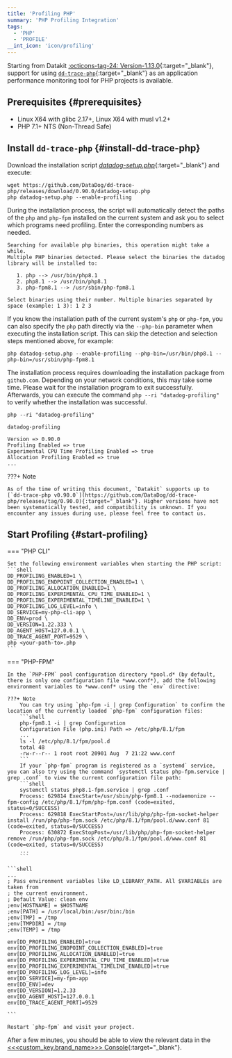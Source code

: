 ```yaml
---
title: 'Profiling PHP'
summary: 'PHP Profiling Integration'
tags:
  - 'PHP'
  - 'PROFILE'
__int_icon: 'icon/profiling'
---
```


Starting from Datakit [:octicons-tag-24: Version-1.13.0](../datakit/changelog.md#cl-1.13.0){:target="_blank"}, support for using [`dd-trace-php`](https://github.com/DataDog/dd-trace-php){:target="_blank"} as an application performance monitoring tool for PHP projects is available.

## Prerequisites {#prerequisites}

- Linux X64 with glibc 2.17+, Linux X64 with musl v1.2+
- PHP 7.1+ NTS (Non-Thread Safe)

## Install `dd-trace-php` {#install-dd-trace-php}

Download the installation script [*datadog-setup.php*](https://github.com/DataDog/dd-trace-php/releases/download/0.90.0/datadog-setup.php){:target="_blank"} and execute:

```shell
wget https://github.com/DataDog/dd-trace-php/releases/download/0.90.0/datadog-setup.php 
php datadog-setup.php --enable-profiling
```

During the installation process, the script will automatically detect the paths of the `php` and `php-fpm` installed on the current system and ask you to select which programs need profiling. Enter the corresponding numbers as needed.

```shell
Searching for available php binaries, this operation might take a while.
Multiple PHP binaries detected. Please select the binaries the datadog library will be installed to:

   1. php --> /usr/bin/php8.1
   2. php8.1 --> /usr/bin/php8.1
   3. php-fpm8.1 --> /usr/sbin/php-fpm8.1

Select binaries using their number. Multiple binaries separated by space (example: 1 3): 1 2 3
```

If you know the installation path of the current system's `php` or `php-fpm`, you can also specify the `php` path directly via the `--php-bin` parameter when executing the installation script. This can skip the detection and selection steps mentioned above, for example:

```shell
php datadog-setup.php --enable-profiling --php-bin=/usr/bin/php8.1 --php-bin=/usr/sbin/php-fpm8.1
```

The installation process requires downloading the installation package from `github.com`. Depending on your network conditions, this may take some time. Please wait for the installation program to exit successfully. Afterwards, you can execute the command `php --ri "datadog-profiling"` to verify whether the installation was successful.

```shell
php --ri "datadog-profiling"

datadog-profiling

Version => 0.90.0
Profiling Enabled => true
Experimental CPU Time Profiling Enabled => true
Allocation Profiling Enabled => true
...
```

<!-- markdownlint-disable MD046 -->
???+ Note

    As of the time of writing this document, `Datakit` supports up to [`dd-trace-php v0.90.0`](https://github.com/DataDog/dd-trace-php/releases/tag/0.90.0){:target="_blank"}. Higher versions have not been systematically tested, and compatibility is unknown. If you encounter any issues during use, please feel free to contact us.
<!-- markdownlint-enable -->


## Start Profiling {#start-profiling}

<!-- markdownlint-disable MD046 -->
=== "PHP CLI"

    Set the following environment variables when starting the PHP script:
    ```shell
    DD_PROFILING_ENABLED=1 \
    DD_PROFILING_ENDPOINT_COLLECTION_ENABLED=1 \
    DD_PROFILING_ALLOCATION_ENABLED=1 \
    DD_PROFILING_EXPERIMENTAL_CPU_TIME_ENABLED=1 \
    DD_PROFILING_EXPERIMENTAL_TIMELINE_ENABLED=1 \
    DD_PROFILING_LOG_LEVEL=info \
    DD_SERVICE=my-php-cli-app \
    DD_ENV=prod \
    DD_VERSION=1.22.333 \
    DD_AGENT_HOST=127.0.0.1 \
    DD_TRACE_AGENT_PORT=9529 \
    php <your-path-to>.php
    ```

=== "PHP-FPM"

    In the `PHP-FPM` pool configuration directory *pool.d* (by default, there is only one configuration file *www.conf*), add the following environment variables to *www.conf* using the `env` directive:

    ???+ Note
        You can try using `php-fpm -i | grep Configuration` to confirm the location of the currently loaded `php-fpm` configuration files:
        ```shell
        php-fpm8.1 -i | grep Configuration
        Configuration File (php.ini) Path => /etc/php/8.1/fpm
        ...
        ls -l /etc/php/8.1/fpm/pool.d
        total 48
        -rw-r--r-- 1 root root 20901 Aug  7 21:22 www.conf
        ```
        If your `php-fpm` program is registered as a `systemd` service, you can also try using the command `systemctl status php-fpm.service | grep .conf` to view the current configuration file path:
        ```shell
        systemctl status php8.1-fpm.service | grep .conf
        Process: 629814 ExecStart=/usr/sbin/php-fpm8.1 --nodaemonize --fpm-config /etc/php/8.1/fpm/php-fpm.conf (code=exited, status=0/SUCCESS)
        Process: 629818 ExecStartPost=/usr/lib/php/php-fpm-socket-helper install /run/php/php-fpm.sock /etc/php/8.1/fpm/pool.d/www.conf 81 (code=exited, status=0/SUCCESS)
        Process: 630872 ExecStopPost=/usr/lib/php/php-fpm-socket-helper remove /run/php/php-fpm.sock /etc/php/8.1/fpm/pool.d/www.conf 81 (code=exited, status=0/SUCCESS)
        ...
        ```

    ```shell
    ...
    ; Pass environment variables like LD_LIBRARY_PATH. All $VARIABLEs are taken from
    ; the current environment.
    ; Default Value: clean env
    ;env[HOSTNAME] = $HOSTNAME
    ;env[PATH] = /usr/local/bin:/usr/bin:/bin
    ;env[TMP] = /tmp
    ;env[TMPDIR] = /tmp
    ;env[TEMP] = /tmp

    env[DD_PROFILING_ENABLED]=true
    env[DD_PROFILING_ENDPOINT_COLLECTION_ENABLED]=true
    env[DD_PROFILING_ALLOCATION_ENABLED]=true
    env[DD_PROFILING_EXPERIMENTAL_CPU_TIME_ENABLED]=true
    env[DD_PROFILING_EXPERIMENTAL_TIMELINE_ENABLED]=true
    env[DD_PROFILING_LOG_LEVEL]=info
    env[DD_SERVICE]=my-fpm-app
    env[DD_ENV]=dev
    env[DD_VERSION]=1.2.33
    env[DD_AGENT_HOST]=127.0.0.1
    env[DD_TRACE_AGENT_PORT]=9529

    ```

    Restart `php-fpm` and visit your project.
<!-- markdownlint-enable -->

After a few minutes, you should be able to view the relevant data in the [<<<custom_key.brand_name>>> Console](https://console.<<<custom_key.brand_main_domain>>>/tracing/profile){:target="_blank"}.
